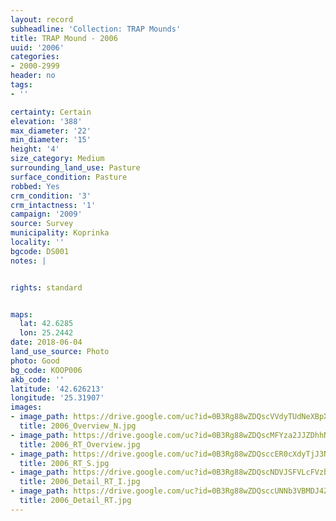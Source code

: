 ```yaml
---
layout: record
subheadline: 'Collection: TRAP Mounds'
title: TRAP Mound - 2006
uuid: '2006'
categories:
- 2000-2999
header: no
tags:
- ''

certainty: Certain
elevation: '388'
max_diameter: '22'
min_diameter: '15'
height: '4'
size_category: Medium
surrounding_land_use: Pasture
surface_condition: Pasture
robbed: Yes
crm_condition: '3'
crm_intactness: '1'
campaign: '2009'
source: Survey
municipality: Koprinka
locality: ''
bgcode: DS001
notes: |


rights: standard


maps:
  lat: 42.6285
  lon: 25.2442
date: 2018-06-04
land_use_source: Photo
photo: Good
bg_code: KOOP006
akb_code: ''
latitude: '42.626213'
longitude: '25.31907'
images:
- image_path: https://drive.google.com/uc?id=0B3Rg88wZDQscVVdyTUdNeXBpX3c
  title: 2006_Overview_N.jpg
- image_path: https://drive.google.com/uc?id=0B3Rg88wZDQscMFYza2JJZDhhNWM
  title: 2006_RT_Overview.jpg
- image_path: https://drive.google.com/uc?id=0B3Rg88wZDQsccER0cXdyTjJ3Nmc
  title: 2006_RT_S.jpg
- image_path: https://drive.google.com/uc?id=0B3Rg88wZDQscNDVJSFVLcFVzbEk
  title: 2006_Detail_RT_I.jpg
- image_path: https://drive.google.com/uc?id=0B3Rg88wZDQsccUNNb3VBMDJ4ZU0
  title: 2006_Detail_RT.jpg
---
```

